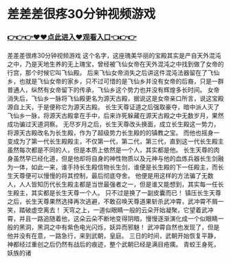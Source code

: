 # 差差差很疼30分钟视频游戏

### <a href="https://github.com/xinfue/dunp/issues/2">👉👉👉♥♥点此进入♥观看入口👈👉👉</a>

差差差很疼30分钟视频游戏
这个名字，这座瑰美华丽的宝殿其实是产自天外混沌之中，乃是天地生养的无上瑰宝，曾经被飞仙女帝在天外混沌之中找到做了女帝的行宫，那个时候它叫飞仙殿。
    后来飞仙女帝消失之后讲这件混沌法器留在了飞仙乡，也就是飞仙女帝的家乡，只不过可惜的是飞仙乡并没有女帝的后裔，只是一群普通人，纵然有女帝留下的传承，飞仙乡这个势力也并没有辉煌多长时间。
    女帝消失后，飞仙乡一脉将飞仙殿更名为源天古殿，据说这是女帝亲口所言，说这宝殿源自上天，于是便称它为源天古殿。
    长生天尊证道之后强取豪夺，暗中派人灭了飞仙乡一脉，将源天古殿拿在手中，后来诈死躲藏在源天古殿之中无数岁月，果然成功骗过天道洞察。
    无尽岁月之后，长生天尊改头换面，成立长生殿这一势力，将源天古殿改名为长生殿，作为了超级势力长生殿的的镇教之宝。
    而他也摇身一变成为了第一代长生殿殿主，不仅第一代，第二代，第三代，直到这一代长生殿主虽然每次都是不同的人，但是本质上依然是一个人，其实都是他。
    长生天尊的肉身虽然早已经化道，但是他却将自身的神性物质以及元神与他的血炼兵器长生剑融为一体，如此一来，谁手持长生殿信物长生剑，谁便是长生殿的下一任殿主，而长生天尊便可以慢慢的将其控制，最后彻底夺舍。
    他便是用这样的方法骗了无数人，人人皆知历代长生殿主都是当世最强者之一，但是谁又能想到，其实每一任长生殿主，其实都是长生天尊一个人。
    只不过是换了一副皮囊而已！
    镇压长生天尊之后，长生天尊果然选择再次逃避，不敢召唤天尊道果斩杀武冲霄，武冲霄不屑一笑，踏破虚空离去！
    天穹之上，一道似眼睛一般的云朵开始凝聚，它望着武冲霄，并且一路追随着他，这朵云朵不断地变得阴暗，慢慢逐渐演化成一个似眼睛一般的黑洞，黑洞之中有紫色电光闪烁，妖异而邪魅！
    武冲霄自然也发现了，但是他并没有在意，一路急行，来到武朝，皇庭。
    三日的时间，武朝开始恢复平静，神都经过重创之后仍然有战后的痕迹，整个武朝已经是满目疮痍。
    青蛟王身死，妖族的诸
